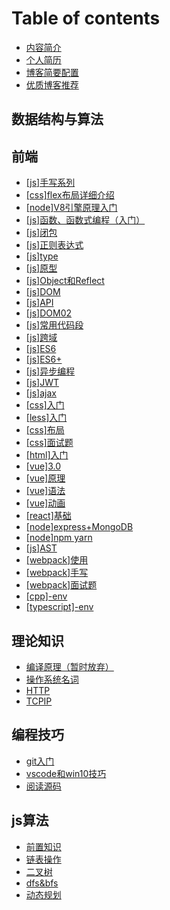 # Table of contents

* [内容简介](README.md)
* [个人简历](resume.md)
* [博客简要配置](blogsetting.md)
* [优质博客推荐](quality-blog.md)

## 数据结构与算法 <a id="data-structure-algorithmic"></a>

## 前端 <a id="fontend"></a>

* [\[js\]手写系列](fontend/javascripthandwrite.md)
* [\[css\]flex布局详细介绍](fontend/flex.md)
* [\[node\]V8引擎原理入门](fontend/v8-engine.md)
* [\[js\]函数、函数式编程（入门）](fontend/functional.md)
* [\[js\]闭包](fontend/closure.md)
* [\[js\]正则表达式](fontend/regexp.md)
* [\[js\]type](fontend/datatype.md)
* [\[js\]原型](fontend/proto.md)
* [\[js\]Object和Reflect](fontend/object.md)
* [\[js\]DOM](fontend/dom01.md)
* [\[js\]API](fontend/api.md)
* [\[js\]DOM02](fontend/dom02.md)
* [\[js\]常用代码段](fontend/snippet.md)
* [\[js\]跨域](fontend/crossdomian.md)
* [\[js\]ES6](fontend/es6.md)
* [\[js\]ES6+](fontend/es6plus.md)
* [\[js\]异步编程](fontend/async.md)
* [\[js\]JWT](fontend/jwt.md)
* [\[js\]ajax](fontend/ajax.md)
* [\[css\]入门](fontend/cssprime.md)
* [\[less\]入门](fontend/less.md)
* [\[css\]布局](fontend/layout.md)
* [\[css\]面试题](fontend/question.md)
* [\[html\]入门](fontend/html.md)
* [\[vue\]3.0](fontend/vue3.0.md)
* [\[vue\]原理](fontend/vuetheoty.md)
* [\[vue\]语法](fontend/vueprime01.md)
* [\[vue\]动画](fontend/vueprime02.md)
* [\[react\]基础](fontend/reactprime.md)
* [\[node\]express+MongoDB](fontend/express+mongodb.md)
* [\[node\]npm yarn](fontend/npm-yarn.md)
* [\[js\]AST](fontend/ast.md)
* [\[webpack\]使用](fontend/webpack01.md)
* [\[webpack\]手写](fontend/webpack02.md)
* [\[webpack\]面试题](fontend/webpack03.md)
* [\[cpp\]-env](fontend/cppdevelopment.md)
* [\[typescript\]-env](fontend/typescriptprime.md)

## 理论知识

* [编译原理（暂时放弃）](li-lun-zhi-shi/compilers.md)
* [操作系统名词](li-lun-zhi-shi/os.md)
* [HTTP](li-lun-zhi-shi/http.md)
* [TCPIP](li-lun-zhi-shi/tcpip.md)

## 编程技巧

* [git入门](bian-cheng-ji-qiao/git.md)
* [vscode和win10技巧](bian-cheng-ji-qiao/toolsshortcut.md)
* [阅读源码](bian-cheng-ji-qiao/yue-du-yuan-ma.md)

## js算法 <a id="qi-ta-xue-xi"></a>

* [前置知识](qi-ta-xue-xi/algorithmprime.md)
* [链表操作](qi-ta-xue-xi/lian-biao-cao-zuo.md)
* [二叉树](qi-ta-xue-xi/er-cha-shu.md)
* [dfs&bfs](qi-ta-xue-xi/dfs-and-bfs.md)
* [动态规划](qi-ta-xue-xi/dong-tai-gui-hua.md)

